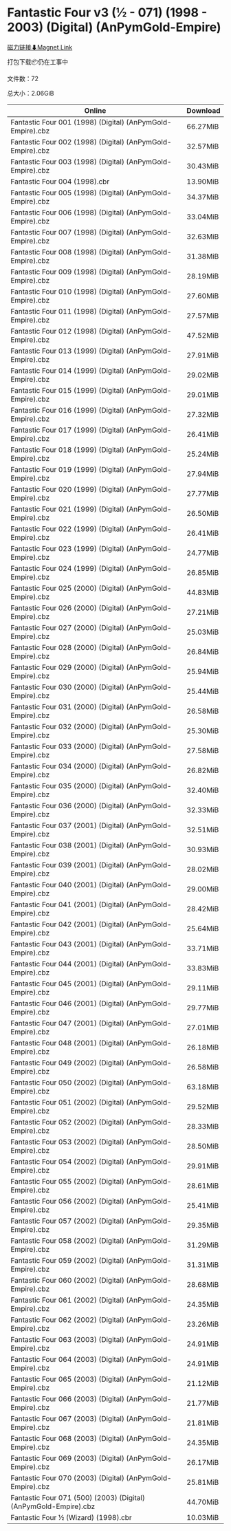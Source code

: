 # Fantastic Four v3 (½ - 071) (1998 - 2003) (Digital) (AnPymGold-Empire)

[磁力链接⬇Magnet Link](magnet:?xt=urn:btih:5ae42798bca724a6704af4d3926ab81978c44d25&dn=Fantastic%20Four%20v3%20%28%C2%BD%20-%20071%29%20%281998%20-%202003%29%20%28Digital%29%20%28AnPymGold-Empire%29)

打包下载📦仍在工事中

文件数：72

总大小：2.06GiB

Online | Download
--- | ---
Fantastic Four 001 (1998) (Digital) (AnPymGold-Empire).cbz | 66.27MiB
Fantastic Four 002 (1998) (Digital) (AnPymGold-Empire).cbz | 32.57MiB
Fantastic Four 003 (1998) (Digital) (AnPymGold-Empire).cbz | 30.43MiB
Fantastic Four 004 (1998).cbr | 13.90MiB
Fantastic Four 005 (1998) (Digital) (AnPymGold-Empire).cbz | 34.37MiB
Fantastic Four 006 (1998) (Digital) (AnPymGold-Empire).cbz | 33.04MiB
Fantastic Four 007 (1998) (Digital) (AnPymGold-Empire).cbz | 32.63MiB
Fantastic Four 008 (1998) (Digital) (AnPymGold-Empire).cbz | 31.38MiB
Fantastic Four 009 (1998) (Digital) (AnPymGold-Empire).cbz | 28.19MiB
Fantastic Four 010 (1998) (Digital) (AnPymGold-Empire).cbz | 27.60MiB
Fantastic Four 011 (1998) (Digital) (AnPymGold-Empire).cbz | 27.57MiB
Fantastic Four 012 (1998) (Digital) (AnPymGold-Empire).cbz | 47.52MiB
Fantastic Four 013 (1999) (Digital) (AnPymGold-Empire).cbz | 27.91MiB
Fantastic Four 014 (1999) (Digital) (AnPymGold-Empire).cbz | 29.02MiB
Fantastic Four 015 (1999) (Digital) (AnPymGold-Empire).cbz | 29.01MiB
Fantastic Four 016 (1999) (Digital) (AnPymGold-Empire).cbz | 27.32MiB
Fantastic Four 017 (1999) (Digital) (AnPymGold-Empire).cbz | 26.41MiB
Fantastic Four 018 (1999) (Digital) (AnPymGold-Empire).cbz | 25.24MiB
Fantastic Four 019 (1999) (Digital) (AnPymGold-Empire).cbz | 27.94MiB
Fantastic Four 020 (1999) (Digital) (AnPymGold-Empire).cbz | 27.77MiB
Fantastic Four 021 (1999) (Digital) (AnPymGold-Empire).cbz | 26.50MiB
Fantastic Four 022 (1999) (Digital) (AnPymGold-Empire).cbz | 26.41MiB
Fantastic Four 023 (1999) (Digital) (AnPymGold-Empire).cbz | 24.77MiB
Fantastic Four 024 (1999) (Digital) (AnPymGold-Empire).cbz | 26.85MiB
Fantastic Four 025 (2000) (Digital) (AnPymGold-Empire).cbz | 44.83MiB
Fantastic Four 026 (2000) (Digital) (AnPymGold-Empire).cbz | 27.21MiB
Fantastic Four 027 (2000) (Digital) (AnPymGold-Empire).cbz | 25.03MiB
Fantastic Four 028 (2000) (Digital) (AnPymGold-Empire).cbz | 26.84MiB
Fantastic Four 029 (2000) (Digital) (AnPymGold-Empire).cbz | 25.94MiB
Fantastic Four 030 (2000) (Digital) (AnPymGold-Empire).cbz | 25.44MiB
Fantastic Four 031 (2000) (Digital) (AnPymGold-Empire).cbz | 26.58MiB
Fantastic Four 032 (2000) (Digital) (AnPymGold-Empire).cbz | 25.30MiB
Fantastic Four 033 (2000) (Digital) (AnPymGold-Empire).cbz | 27.58MiB
Fantastic Four 034 (2000) (Digital) (AnPymGold-Empire).cbz | 26.82MiB
Fantastic Four 035 (2000) (Digital) (AnPymGold-Empire).cbz | 32.40MiB
Fantastic Four 036 (2000) (Digital) (AnPymGold-Empire).cbz | 32.33MiB
Fantastic Four 037 (2001) (Digital) (AnPymGold-Empire).cbz | 32.51MiB
Fantastic Four 038 (2001) (Digital) (AnPymGold-Empire).cbz | 30.93MiB
Fantastic Four 039 (2001) (Digital) (AnPymGold-Empire).cbz | 28.02MiB
Fantastic Four 040 (2001) (Digital) (AnPymGold-Empire).cbz | 29.00MiB
Fantastic Four 041 (2001) (Digital) (AnPymGold-Empire).cbz | 28.42MiB
Fantastic Four 042 (2001) (Digital) (AnPymGold-Empire).cbz | 25.64MiB
Fantastic Four 043 (2001) (Digital) (AnPymGold-Empire).cbz | 33.71MiB
Fantastic Four 044 (2001) (Digital) (AnPymGold-Empire).cbz | 33.83MiB
Fantastic Four 045 (2001) (Digital) (AnPymGold-Empire).cbz | 29.11MiB
Fantastic Four 046 (2001) (Digital) (AnPymGold-Empire).cbz | 29.77MiB
Fantastic Four 047 (2001) (Digital) (AnPymGold-Empire).cbz | 27.01MiB
Fantastic Four 048 (2001) (Digital) (AnPymGold-Empire).cbz | 26.18MiB
Fantastic Four 049 (2002) (Digital) (AnPymGold-Empire).cbz | 26.58MiB
Fantastic Four 050 (2002) (Digital) (AnPymGold-Empire).cbz | 63.18MiB
Fantastic Four 051 (2002) (Digital) (AnPymGold-Empire).cbz | 29.52MiB
Fantastic Four 052 (2002) (Digital) (AnPymGold-Empire).cbz | 28.33MiB
Fantastic Four 053 (2002) (Digital) (AnPymGold-Empire).cbz | 28.50MiB
Fantastic Four 054 (2002) (Digital) (AnPymGold-Empire).cbz | 29.91MiB
Fantastic Four 055 (2002) (Digital) (AnPymGold-Empire).cbz | 28.61MiB
Fantastic Four 056 (2002) (Digital) (AnPymGold-Empire).cbz | 25.41MiB
Fantastic Four 057 (2002) (Digital) (AnPymGold-Empire).cbz | 29.35MiB
Fantastic Four 058 (2002) (Digital) (AnPymGold-Empire).cbz | 31.29MiB
Fantastic Four 059 (2002) (Digital) (AnPymGold-Empire).cbz | 31.31MiB
Fantastic Four 060 (2002) (Digital) (AnPymGold-Empire).cbz | 28.68MiB
Fantastic Four 061 (2002) (Digital) (AnPymGold-Empire).cbz | 24.35MiB
Fantastic Four 062 (2002) (Digital) (AnPymGold-Empire).cbz | 23.26MiB
Fantastic Four 063 (2003) (Digital) (AnPymGold-Empire).cbz | 24.91MiB
Fantastic Four 064 (2003) (Digital) (AnPymGold-Empire).cbz | 24.91MiB
Fantastic Four 065 (2003) (Digital) (AnPymGold-Empire).cbz | 21.12MiB
Fantastic Four 066 (2003) (Digital) (AnPymGold-Empire).cbz | 21.77MiB
Fantastic Four 067 (2003) (Digital) (AnPymGold-Empire).cbz | 21.81MiB
Fantastic Four 068 (2003) (Digital) (AnPymGold-Empire).cbz | 24.35MiB
Fantastic Four 069 (2003) (Digital) (AnPymGold-Empire).cbz | 26.17MiB
Fantastic Four 070 (2003) (Digital) (AnPymGold-Empire).cbz | 25.81MiB
Fantastic Four 071 (500) (2003) (Digital) (AnPymGold-Empire).cbz | 44.70MiB
Fantastic Four ½ (Wizard) (1998).cbr | 10.03MiB